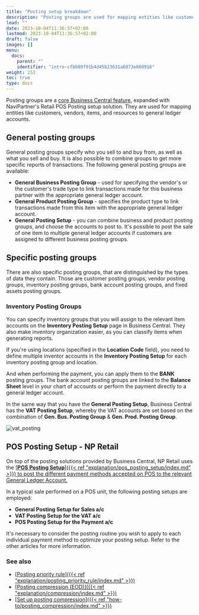 ```yaml
---
title: "Posting setup breakdown"
description: "Posting groups are used for mapping entities like customers, vendors, items, and resources to general ledger accounts. "
lead: ""
date: 2023-10-04T11:36:57+02:00
lastmod: 2023-10-04T11:36:57+02:00
draft: false
images: []
menu:
  docs:
    parent: ""
    identifier: "intro-cfbb80f91b4d45b23631a6873e860916"
weight: 253
toc: true
type: docs
---
```


Posting groups are a [<ins>core Business Central feature<ins>](https://learn.microsoft.com/en-us/dynamics365/business-central/finance-posting-groups), expanded with NaviPartner's Retail POS Posting setup solution. They are used for mapping entities like customers, vendors, items, and resources to general ledger accounts. 

## General posting groups

General posting groups specify who you sell to and buy from, as well as what you sell and buy. It is also possible to combine groups to get more specific reports of transactions. The following general posting groups are available: 

- **General Business Posting Group** - used for specifying the vendor's or the customer's trade type to link transactions made for this business partner with the appropriate general ledger account. 
- **General Product Posting Group** - specifies the product type to link transactions made from this item with the appropriate general ledger account. 
- **General Posting Setup** - you can combine business and product posting groups, and choose the accounts to post to. It's possible to post the sale of one item to multiple general ledger accounts if customers are assigned to different business posting groups.

## Specific posting groups

There are also specific posting groups, that are distinguished by the types of data they contain. Those are customer posting groups, vendor posting groups, inventory posting groups, bank account posting groups, and fixed assets posting groups.

### Inventory Posting Groups

You can specify inventory groups that you will assign to the relevant item accounts on the **Inventory Posting Setup** page in Business Central. They also make inventory organization easier, as you can classify items when generating reports.       

  If you're using locations (specified in the **Location Code** field), you need to define multiple inventor accounts in the **Inventory Posting Setup** for each inventory posting group and location.

  And when performing the payment, you can apply them to the **BANK** posting groups. The bank account posting groups are linked to the **Balance Sheet** level in your chart of accounts or perform the payment directly to a general ledger account. 

  In the same way that you have the **General Posting Setup**, Business Central has the **VAT Posting Setup**, whereby the VAT accounts are set based on the combination of **Gen. Bus. Posting Group** & **Gen. Prod. Posting Group**.

  ![vat_posting](vat_posting.png)

## POS Posting Setup - NP Retail

On top of the posting solutions provided by Business Central, NP Retail uses the [<ins>**POS Posting Setup**<ins>]({{< ref "explanation/pos_posting_setup/index.md" >}}) to post the different payment methods accepted on POS to the relevant General Ledger Account. 

In a typical sale performed on a POS unit, the following posting setups are employed:

- **General Posting Setup for Sales a/c**
- **VAT Posting Setup for the VAT a/c**
- **POS Posting Setup for the Payment a/c**

It's necessary to consider the posting routine you wish to apply to each individual payment method to optimize your posting setup. Refer to the other articles for more information.

### See also

- [<ins>Posting priority rule<ins>]({{< ref "explanation/posting_priority_rule/index.md" >}})
- [<ins>Posting compression (EOD)<ins>]({{< ref "explanation/compression/index.md" >}})
- [<ins>Set up posting compression<ins>]({{< ref "how-to/posting_compression/index.md" >}})
